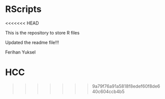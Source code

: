 # RScripts
<<<<<<< HEAD

This is the repository to store R files

Updated the readme file!!!

Ferihan Yuksel

HCC
=======
>>>>>>> 9a79f76a91a5818f8edef60f8de640c604ccb4b5
